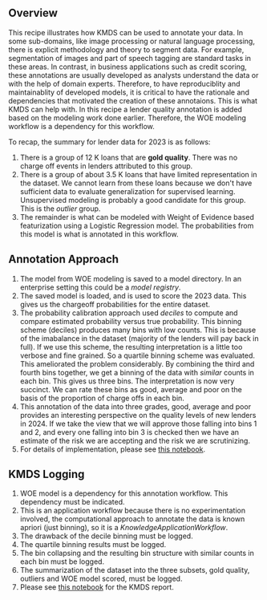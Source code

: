 ## Overview
This recipe illustrates how KMDS can be used to annotate your data. In some sub-domains, like image processing or natural language processing, there is explicit methodology and theory to segment data. For example, segmentation of images and part of speech tagging are standard tasks in these areas. In contrast, in business applications such as credit scoring, these annotations are usually developed as analysts understand the data or with the help of domain experts. Therefore, to have reproduciblity and maintainablity of developed models, it is critical to have the rationale and dependencies that motivated the creation of these annotaions. This is what KMDS can help with. In this recipe a lender quality annotation is added based on the modeling work done earlier. Therefore, the WOE modeling workflow is a dependency for this workflow.

To recap, the summary for lender data for 2023 is as follows:
1. There is a group of 12 K loans that are **gold quality**. There was no charge off events in lenders attributed to this group.
2. There is a group of about 3.5 K loans that have limited representation in the dataset. We cannot learn from these loans because we don't have sufficient data to evaluate generalization for supervised learning. Unsupervised modeling is probably a good candidate for this group. This is the _outlier_ group.
3. The remainder is what can be modeled with Weight of Evidence based featurization using a Logistic Regression model. The probabilities from this model is what is annotated in this workflow.

## Annotation Approach
1. The model from WOE modeling is saved to a model directory. In an enterprise setting this could be a _model registry_.
2. The saved model is loaded, and is used to score the 2023 data. This gives us the chargeoff probabilities for the entire dataset.
3. The probability calibration approach used _deciles_ to compute and compare estimated probability versus true probability. This binning scheme (deciles) produces many bins with low counts. This is because of the imabalance in the dataset (majority of the lenders will pay back in full). If we use this scheme, the resulting interpretation is a little too verbose and fine grained. So a quartile binning scheme was evaluated. This ameliorated the problem considerably. By combining the third and fourth bins together, we get a binning of the data with _similar_ counts in each bin. This gives us three bins. The interpretation is now very succinct. We can rate these bins as good, average and poor on the basis of the proportion of charge offs in each bin.
4. This annotation of the data into three grades, good, average and poor provides an interesting perspective on the quality levels of new lenders in 2024. If we take the view that we will approve those falling into bins 1 and 2, and every one falling into bin 3 is checked then we have an estimate of the risk we are accepting and the risk we are scrutinizing.
5. For details of implementation, please see [this notebook](https://github.com/rajivsam/kmds_recipes/blob/main/recipes/machine_learning/data_annotation/7a_loan_data_annotation.ipynb).

## KMDS Logging
1. WOE model is a dependency for this annotation workflow. This dependency must be indicated.
2. This is an application workflow because there is no experimentation involved, the computational approach to annotate the data is known apriori (just binning), so it is a _KnowledgeApplicationWorkflow_.
3. The drawback of the decile binning must be logged.
4. The quartile binning results must be logged.
5. The bin collapsing and the resulting bin structure with similar counts in each bin must be logged.
6. The summarization of the dataset into the three subsets, gold quality, outliers and WOE model scored, must be logged.
7. Please see [this notebook](https://github.com/rajivsam/kmds_recipes/blob/main/recipes/machine_learning/data_annotation/7a_chargeoffs_data_annotation_report.ipynb) for the KMDS report.

